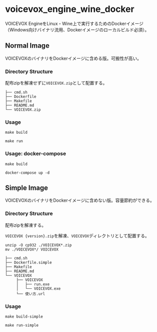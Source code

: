 # voicevox_engine_wine_docker

VOICEVOX EngineをLinux・Wine上で実行するためのDockerイメージ（Windows向けバイナリ流用、Dockerイメージのローカルビルド必須）。

## Normal Image
VOICEVOXのバイナリをDockerイメージに含める版。可搬性が高い。

### Directory Structure
配布zipを解凍せずに`VOICEVOX.zip`として配置する。

```
├── cmd.sh
├── Dockerfile
├── Makefile
├── README.md
└── VOICEVOX.zip
```

### Usage

```shell
make build

make run
```


### Usage: docker-compose

```shell
make build

docker-compose up -d
```


## Simple Image
VOICEVOXのバイナリをDockerイメージに含めない版。容量節約ができる。

### Directory Structure
配布zipを解凍する。

`VOICEVOX {version}.zip`を解凍、`VOICEVOX`ディレクトリとして配置する。

```shell
unzip -O cp932 ./VOICEVOX*.zip
mv ./VOICEVOX*/ VOICEVOX
```

```
├── cmd.sh
├── Dockerfile.simple
├── Makefile
├── README.md
└── VOICEVOX
     ├── VOICEVOX
     │   ├── run.exe
     │   └── VOICEVOX.exe
     └── 使い方.url
```

### Usage

```shell
make build-simple

make run-simple
```

